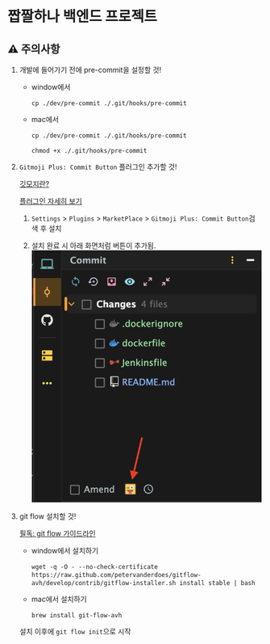 # 짭짤하나 백엔드 프로젝트

## :warning:  주의사항
1. 개발에 들어가기 전에 pre-commit을 설정할 것!
  
   - window에서 
     ```
     cp ./dev/pre-commit ./.git/hooks/pre-commit    
     ```
   - mac에서
     ```
     cp ./dev/pre-commit ./.git/hooks/pre-commit
     ```
     ```
     chmod +x ./.git/hooks/pre-commit
     ```

2. `Gitmoji Plus: Commit Button` 플러그인 추가할 것!
    
   [깃모지란?](https://gitmoji.dev/)

   [플러그인 자세히 보기](https://plugins.jetbrains.com/plugin/12383-gitmoji-plus-commit-button)
    
   1. `Settings` > `Plugins` > `MarketPlace` > `Gitmoji Plus: Commit Button`검색 후 설치
   
   2. 설치 완료 시 아래 화면처럼 버튼이 추가됨.
   ![gitmoji](/dev/images/gitmoji_plus.png)
    
3. git flow 설치할 것!
   
   [필독: git flow 가이드라인](https://danielkummer.github.io/git-flow-cheatsheet/index.ko_KR.html)
   
   - window에서 설치하기
     ```
     wget -q -O - --no-check-certificate https://raw.github.com/petervanderdoes/gitflow-avh/develop/contrib/gitflow-installer.sh install stable | bash
     ```
   - mac에서 설치하기
     ```
     brew install git-flow-avh
     ```
   설치 이후에 `git flow init`으로 시작